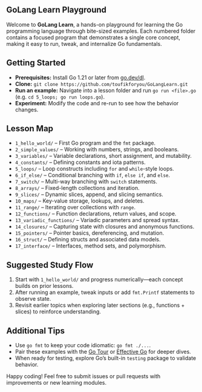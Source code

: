 ## GoLang Learn Playground

Welcome to **GoLang Learn**, a hands-on playground for learning the Go programming language through bite-sized examples. Each numbered folder contains a focused program that demonstrates a single core concept, making it easy to run, tweak, and internalize Go fundamentals.

## Getting Started
- **Prerequisites:** Install Go 1.21 or later from [go.dev/dl](https://go.dev/dl/).
- **Clone:** `git clone https://github.com/toufikforyou/GoLangLearn.git`
- **Run an example:** Navigate into a lesson folder and run `go run <file>.go` (e.g. `cd 5_loops; go run loops.go`).
- **Experiment:** Modify the code and re-run to see how the behavior changes.

## Lesson Map
- `1_hello_world/` – First Go program and the `fmt` package.
- `2_simple_values/` – Working with numbers, strings, and booleans.
- `3_variables/` – Variable declarations, short assignment, and mutability.
- `4_constants/` – Defining constants and iota patterns.
- `5_loops/` – Loop constructs including `for` and `while`-style loops.
- `6_if_else/` – Conditional branching with `if`, `else if`, and `else`.
- `7_switch/` – Multi-way branching with `switch` statements.
- `8_arrays/` – Fixed-length collections and iteration.
- `9_slices/` – Dynamic slices, append, and slicing semantics.
- `10_maps/` – Key-value storage, lookups, and deletes.
- `11_range/` – Iterating over collections with `range`.
- `12_functions/` – Function declarations, return values, and scope.
- `13_variadic_functions/` – Variadic parameters and spread syntax.
- `14_closures/` – Capturing state with closures and anonymous functions.
- `15_pointers/` – Pointer basics, dereferencing, and mutation.
- `16_struct/` – Defining structs and associated data models.
- `17_interface/` – Interfaces, method sets, and polymorphism.

## Suggested Study Flow
1. Start with `1_hello_world/` and progress numerically—each concept builds on prior lessons.
2. After running an example, tweak inputs or add `fmt.Printf` statements to observe state.
3. Revisit earlier topics when exploring later sections (e.g., functions + slices) to reinforce understanding.

## Additional Tips
- Use `go fmt` to keep your code idiomatic: `go fmt ./...`.
- Pair these examples with the [Go Tour](https://go.dev/tour/) or [Effective Go](https://go.dev/doc/effective_go) for deeper dives.
- When ready for testing, explore Go’s built-in `testing` package to validate behavior.

Happy coding! Feel free to submit issues or pull requests with improvements or new learning modules.
